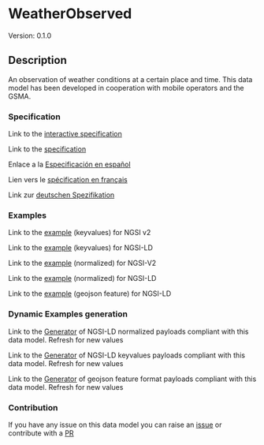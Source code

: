 # WeatherObserved
Version: 0.1.0

## Description 

An observation of weather conditions at a certain place and time. This data model has been developed in cooperation with mobile operators and the GSMA.
### Specification

Link to the [interactive specification](https://swagger.lab.fiware.org/?url=https://smart-data-models.github.io/dataModel.Weather/WeatherObserved/swagger.yaml)

Link to the [specification](https://github.com/smart-data-models/dataModel.Weather/blob/master/WeatherObserved/doc/spec.md)

Enlace a la [Especificación en español](https://github.com/smart-data-models/dataModel.Weather/blob/master/WeatherObserved/doc/spec_ES.md)

Lien vers le [spécification en français](https://github.com/smart-data-models/dataModel.Weather/blob/master/WeatherObserved/doc/spec_FR.md)

Link zur [deutschen Spezifikation](https://github.com/smart-data-models/dataModel.Weather/blob/master/WeatherObserved/doc/spec_DE.md)
### Examples

Link to the [example](https://smart-data-models.github.io/dataModel.Weather/WeatherObserved/examples/example.json) (keyvalues) for NGSI v2

Link to the [example](https://smart-data-models.github.io/dataModel.Weather/WeatherObserved/examples/example.jsonld) (keyvalues) for NGSI-LD

Link to the [example](https://smart-data-models.github.io/dataModel.Weather/WeatherObserved/examples/example-normalized.json) (normalized) for NGSI-V2

Link to the [example](https://smart-data-models.github.io/dataModel.Weather/WeatherObserved/examples/example-normalized.jsonld) (normalized) for NGSI-LD

Link to the [example](https://smart-data-models.github.io/dataModel.Weather/WeatherObserved/examples/example-geojsonfeature.json) (geojson feature) for NGSI-LD
### Dynamic Examples generation

Link to the [Generator](https://smartdatamodels.org/extra/ngsi-ld_generator.php?schemaUrl=https://raw.githubusercontent.com/smart-data-models/dataModel.Weather/master/WeatherObserved/schema.json&email=info@smartdatamodels.org) of NGSI-LD normalized payloads compliant with this data model. Refresh for new values

Link to the [Generator](https://smartdatamodels.org/extra/ngsi-ld_generator_keyvalues.php?schemaUrl=https://raw.githubusercontent.com/smart-data-models/dataModel.Weather/master/WeatherObserved/schema.json&email=info@smartdatamodels.org) of NGSI-LD keyvalues payloads compliant with this data model. Refresh for new values

Link to the [Generator](https://smartdatamodels.org/extra/geojson_features_generator.php?schemaUrl=https://raw.githubusercontent.com/smart-data-models/dataModel.Weather/master/WeatherObserved/schema.json&email=info@smartdatamodels.org) of geojson feature format payloads compliant with this data model. Refresh for new values
### Contribution

 If you have any issue on this data model you can raise an [issue](https://github.com/smart-data-models/dataModel.Weather/issues)  or contribute with a [PR](https://github.com/smart-data-models/dataModel.Weather/pulls)